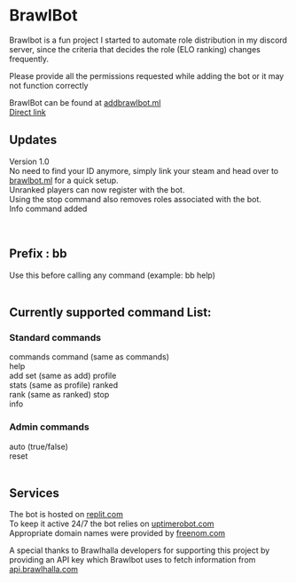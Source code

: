 # BrawlBot

Brawlbot is a fun project I started to automate role distribution in my discord server, since the criteria that decides the role (ELO ranking) changes frequently.

Please provide all the permissions requested while adding the bot or it may not function correctly  

BrawlBot can be found at [addbrawlbot.ml](http://brawlbot.ml)  
[Direct link](https://discord.com/api/oauth2/authorize?client_id=836287558970900540&permissions=268487744&scope=bot)  

## Updates  
Version 1.0  
No need to find your ID anymore, simply link your steam and head over to [brawlbot.ml](https://brawlbot.ml) for a quick setup.  
Unranked players can now register with the bot.  
Using the stop command also removes roles associated with the bot.  
Info command added 

&nbsp;
## Prefix : bb   
Use this before calling any command (example: bb help)  
&nbsp;
&nbsp;
## Currently supported command List:  
### Standard commands
commands
command (same as commands)   
help  
add
set (same as add)
profile  
stats (same as profile)
ranked   
rank (same as ranked)
stop   
info 
  
### Admin commands
auto  (true/false)  
reset   
&nbsp;
&nbsp;


## Services  
The bot is hosted on [replit.com](https://replit.com/@PaulKallumkal/BrawlBot)  
To keep it active 24/7 the bot relies on [uptimerobot.com](https://uptimerobot.com/)  
Appropriate domain names were provided by [freenom.com](https://www.freenom.com/)  

A special thanks to Brawlhalla developers for supporting this project by providing an API key which Brawlbot uses to fetch information from [api.brawlhalla.com](https://api.brawlhalla.com)
